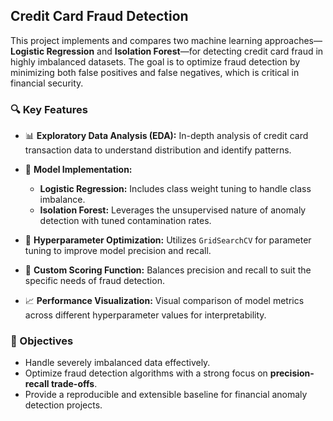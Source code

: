 ## Credit Card Fraud Detection

This project implements and compares two machine learning approaches—**Logistic Regression** and **Isolation Forest**—for detecting credit card fraud in highly imbalanced datasets. The goal is to optimize fraud detection by minimizing both false positives and false negatives, which is critical in financial security.

### 🔍 Key Features

* 📊 **Exploratory Data Analysis (EDA):** In-depth analysis of credit card transaction data to understand distribution and identify patterns.
* 🤖 **Model Implementation:**

  * **Logistic Regression:** Includes class weight tuning to handle class imbalance.
  * **Isolation Forest:** Leverages the unsupervised nature of anomaly detection with tuned contamination rates.
* 🔧 **Hyperparameter Optimization:** Utilizes `GridSearchCV` for parameter tuning to improve model precision and recall.
* 🧮 **Custom Scoring Function:** Balances precision and recall to suit the specific needs of fraud detection.
* 📈 **Performance Visualization:** Visual comparison of model metrics across different hyperparameter values for interpretability.

### 🚀 Objectives

* Handle severely imbalanced data effectively.
* Optimize fraud detection algorithms with a strong focus on **precision-recall trade-offs**.
* Provide a reproducible and extensible baseline for financial anomaly detection projects.

